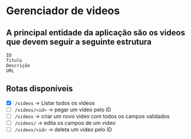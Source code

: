 # Gerenciador de videos

## A principal entidade da aplicação são os videos que devem seguir a seguinte estrutura
```
ID
Titulo
Descrição
URL
```
## Rotas disponíveis
- [X] `/videos` -> Listar todos os videos
- [ ] `/videos/<id>` -> pegar um video pelo ID
- [ ] `/videos` -> criar um novo video com todos os campos validados
- [ ] `/videos/` -> edita os campos de um video
- [ ] `/videos/<id>` -> deleta um video pelo ID